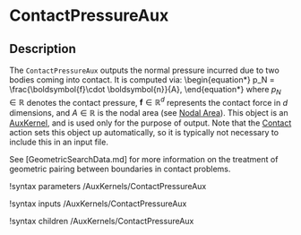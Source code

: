# ContactPressureAux

## Description

The `ContactPressureAux` outputs the normal pressure incurred due to two bodies coming into contact. It is computed via:
\begin{equation*}
  p_N = \frac{\boldsymbol{f}\cdot \boldsymbol{n}}{A},
\end{equation*}
where $p_N \in \mathbb{R}$ denotes the contact pressure, $\boldsymbol{f} \in \mathbb{R}^{d}$ represents the contact force in $d$ dimensions, and $A \in \mathbb{R}$ is the nodal area (see [Nodal Area](userobjects/NodalArea.md)).  This object is an [AuxKernel](AuxKernels/index.md), and is used only for the purpose of output. Note that the [Contact](Contact/index.md) action sets this object up automatically, so it is typically not necessary to include this in an input file.

See [GeometricSearchData.md] for more information on the treatment of
geometric pairing between boundaries in contact problems.

!syntax parameters /AuxKernels/ContactPressureAux

!syntax inputs /AuxKernels/ContactPressureAux

!syntax children /AuxKernels/ContactPressureAux
